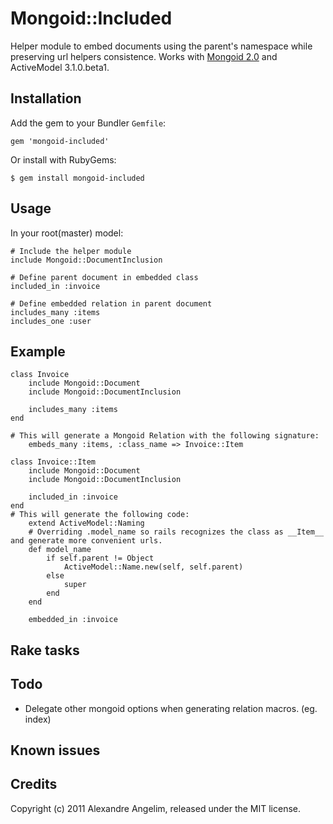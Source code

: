 Mongoid::Included
====================

Helper module to embed documents using the parent's namespace while preserving url helpers consistence. 
Works with [Mongoid 2.0](https://github.com/mongoid/mongoid) and ActiveModel 3.1.0.beta1. 

Installation
------------

Add the gem to your Bundler `Gemfile`:

    gem 'mongoid-included'

Or install with RubyGems:

    $ gem install mongoid-included


Usage
-----

In your root(master) model:

	# Include the helper module
	include Mongoid::DocumentInclusion

	# Define parent document in embedded class
	included_in :invoice
	
	# Define embedded relation in parent document
	includes_many :items
	includes_one :user
    

Example
-------

	class Invoice
		include Mongoid::Document
		include Mongoid::DocumentInclusion
		
		includes_many :items
	end
	
	# This will generate a Mongoid Relation with the following signature:
		embeds_many :items, :class_name => Invoice::Item

	class Invoice::Item
		include Mongoid::Document
		include Mongoid::DocumentInclusion
	
		included_in :invoice
	end
	# This will generate the following code:
		extend ActiveModel::Naming
		# Overriding .model_name so rails recognizes the class as __Item__ and generate more convenient urls.
		def model_name
			if self.parent != Object
				ActiveModel::Name.new(self, self.parent)
			else
				super
			end
		end
		
		embedded_in :invoice

Rake tasks
----------


Todo
----------
- Delegate other mongoid options when generating relation macros. (eg. index)

Known issues
------------


Credits
-------

Copyright (c) 2011 Alexandre Angelim, released under the MIT license.